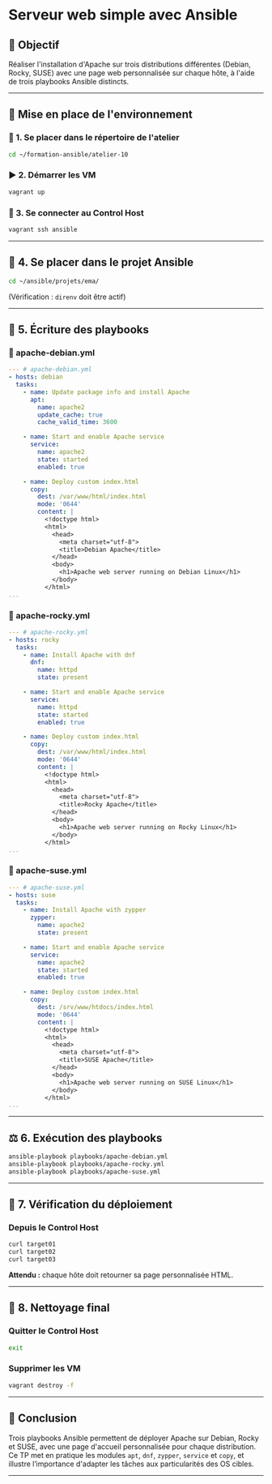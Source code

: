 # Serveur web simple avec Ansible

## 🌟 Objectif
Réaliser l'installation d'Apache sur trois distributions différentes (Debian, Rocky, SUSE) avec une page web personnalisée sur chaque hôte, à l'aide de trois playbooks Ansible distincts.

---

## 🔧 Mise en place de l'environnement

### 📁 1. Se placer dans le répertoire de l'atelier
```bash
cd ~/formation-ansible/atelier-10
```

### ▶️ 2. Démarrer les VM
```bash
vagrant up
```

### 🔐 3. Se connecter au Control Host
```bash
vagrant ssh ansible
```

---

## 📓 4. Se placer dans le projet Ansible
```bash
cd ~/ansible/projets/ema/
```
(Vérification : `direnv` doit être actif)

---

## 📄 5. Écriture des playbooks

### 📄 apache-debian.yml
```yaml
--- # apache-debian.yml
- hosts: debian
  tasks:
    - name: Update package info and install Apache
      apt:
        name: apache2
        update_cache: true
        cache_valid_time: 3600

    - name: Start and enable Apache service
      service:
        name: apache2
        state: started
        enabled: true

    - name: Deploy custom index.html
      copy:
        dest: /var/www/html/index.html
        mode: '0644'
        content: |
          <!doctype html>
          <html>
            <head>
              <meta charset="utf-8">
              <title>Debian Apache</title>
            </head>
            <body>
              <h1>Apache web server running on Debian Linux</h1>
            </body>
          </html>
...
```

### 📄 apache-rocky.yml
```yaml
--- # apache-rocky.yml
- hosts: rocky
  tasks:
    - name: Install Apache with dnf
      dnf:
        name: httpd
        state: present

    - name: Start and enable Apache service
      service:
        name: httpd
        state: started
        enabled: true

    - name: Deploy custom index.html
      copy:
        dest: /var/www/html/index.html
        mode: '0644'
        content: |
          <!doctype html>
          <html>
            <head>
              <meta charset="utf-8">
              <title>Rocky Apache</title>
            </head>
            <body>
              <h1>Apache web server running on Rocky Linux</h1>
            </body>
          </html>
...
```

### 📄 apache-suse.yml
```yaml
--- # apache-suse.yml
- hosts: suse
  tasks:
    - name: Install Apache with zypper
      zypper:
        name: apache2
        state: present

    - name: Start and enable Apache service
      service:
        name: apache2
        state: started
        enabled: true

    - name: Deploy custom index.html
      copy:
        dest: /srv/www/htdocs/index.html
        mode: '0644'
        content: |
          <!doctype html>
          <html>
            <head>
              <meta charset="utf-8">
              <title>SUSE Apache</title>
            </head>
            <body>
              <h1>Apache web server running on SUSE Linux</h1>
            </body>
          </html>
...
```

---

## ⚖️ 6. Exécution des playbooks
```bash
ansible-playbook playbooks/apache-debian.yml
ansible-playbook playbooks/apache-rocky.yml
ansible-playbook playbooks/apache-suse.yml
```

---

## 🚀 7. Vérification du déploiement

### Depuis le Control Host
```bash
curl target01
curl target02
curl target03
```
**Attendu :** chaque hôte doit retourner sa page personnalisée HTML.

---

## 🧼 8. Nettoyage final

### Quitter le Control Host
```bash
exit
```

### Supprimer les VM
```bash
vagrant destroy -f
```

---

## 📌 Conclusion
Trois playbooks Ansible permettent de déployer Apache sur Debian, Rocky et SUSE, avec une page d'accueil personnalisée pour chaque distribution. Ce TP met en pratique les modules `apt`, `dnf`, `zypper`, `service` et `copy`, et illustre l’importance d'adapter les tâches aux particularités des OS cibles.

---

